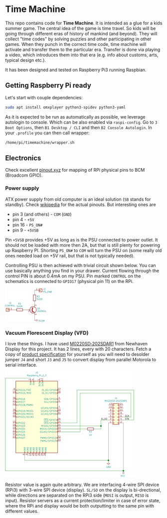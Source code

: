 # Time Machine

This repo contains code for **Time Machine**. It is intended as a glue for a kids summer game. The central idea of the game is time travel. So kids will be going through different eras of history of mankind (and beyond). They will collect "time codes" by solving puzzles and other participating in other games. When they punch in the correct time code, time machine will activate and transfer them to the particular era. Transfer is done via playing a video, which introduces them into that era (e.g. info about customs, arts, typical design etc.). 

It has been designed and tested on Raspberry Pi3 running Raspbian.

## Getting Raspberry Pi ready

Let's start with couple dependencies:
```bash
sudo apt install omxplayer python3-spidev python3-yaml
```

As it is expected to be run as automatically as possible, we leverage autologin to console. Which can be also enabled via `raspi-config`. Go to `3 Boot Options`, then `B1 Desktop / CLI` and then `B2 Console Autologin`. In your `.profile` you can then call wrapper:

```bash
/home/pi/timemachine/wrapper.sh
```

## Electronics

Check excellent [pinout.xyz](https://pinout.xyz/) for mapping of RPi physical pins to BCM (Broadcom GPIO).

### Power supply

ATX power supply from old computer is an ideal solution (`SB` stands for standby). Check [wikipedia](https://en.wikipedia.org/wiki/ATX) for the actual pinouts. But interesting ones are

- pin 3 (and others) - `COM` (`GND`)
- pin 4 - `+5V`
- pin 16 - `PS_ON#`
- pin 9 - `+5VSB`

Pin `+5VSB` provides +5V as long as is the PSU connected to power outlet. It should not be loaded with more then 2A, but that is still plenty for powering up Raspberry PI. Shorting `PS_ON#` to `COM` will turn the PSU on (some really old ones needed load on +5V rail, but that is not typically needed).

Controlling PSU is then achieved with trivial circuit shown below. You can use basically anything you find in your drawer. Current flowing through the control PIN is about 0.4mA on my PSU. Pin marked `CONTROL` on the schematics is connected to `GPIO17` (physical pin 11) on the RPi.

![psu control](img/psu.png)

### Vacuum Florescent Display (VFD)

I love these things. I have used [M0220SD‐202SDAR1](https://www.newhavendisplay.com/m0220sd202sdar1-p-812.html) from Newhaven Display for this project. It has 2 lines, every with 20 characters. Fetch a copy of [product specification](http://www.newhavendisplay.com/specs/M0220SD-202SDAR1.pdf) for yourself as you will need to desolder jumper `J4` and short `J3` and `J5` to convert display from parallel Motorola to serial interface. 

![VFD wiring to RPi3](img/vfd.png)

Resistor value is again quite arbitrary. We are interfacing 4-wire SPI device (RPi3) with 3-wire SPI device (display). `SL/SO` on the display is bi-drectional, while directions are separated on the RPi3 side (`MOSI` is output, `MISO` is input). Resistor servers as a current protection/limiter in case of error state, where the RPi and display would be both outputting to the same pin with different values.